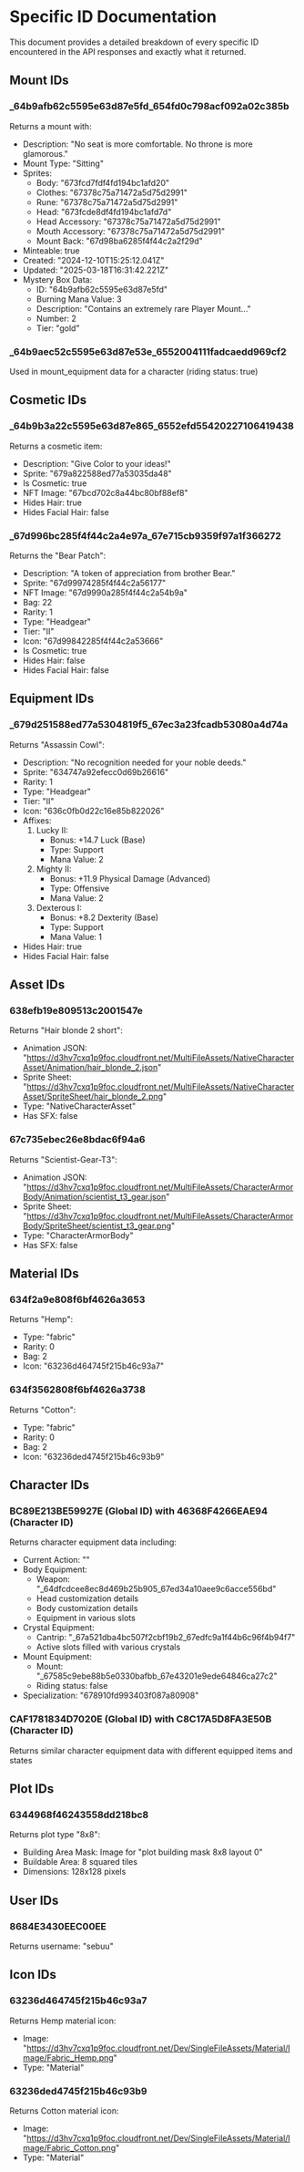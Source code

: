 # Specific ID Documentation

This document provides a detailed breakdown of every specific ID encountered in the API responses and exactly what it returned.

## Mount IDs

### _64b9afb62c5595e63d87e5fd_654fd0c798acf092a02c385b
Returns a mount with:
- Description: "No seat is more comfortable. No throne is more glamorous."
- Mount Type: "Sitting"
- Sprites:
  - Body: "673fcd7fdf4fd194bc1afd20"
  - Clothes: "67378c75a71472a5d75d2991"
  - Rune: "67378c75a71472a5d75d2991"
  - Head: "673fcde8df4fd194bc1afd7d"
  - Head Accessory: "67378c75a71472a5d75d2991"
  - Mouth Accessory: "67378c75a71472a5d75d2991"
  - Mount Back: "67d98ba6285f4f44c2a2f29d"
- Minteable: true
- Created: "2024-12-10T15:25:12.041Z"
- Updated: "2025-03-18T16:31:42.221Z"
- Mystery Box Data:
  - ID: "64b9afb62c5595e63d87e5fd"
  - Burning Mana Value: 3
  - Description: "Contains an extremely rare Player Mount..."
  - Number: 2
  - Tier: "gold"

### _64b9aec52c5595e63d87e53e_6552004111fadcaedd969cf2
Used in mount_equipment data for a character (riding status: true)

## Cosmetic IDs

### _64b9b3a22c5595e63d87e865_6552efd55420227106419438
Returns a cosmetic item:
- Description: "Give Color to your ideas!"
- Sprite: "679a822588ed77a53035da48"
- Is Cosmetic: true
- NFT Image: "67bcd702c8a44bc80bf88ef8"
- Hides Hair: true
- Hides Facial Hair: false

### _67d996bc285f4f44c2a4e97a_67e715cb9359f97a1f366272
Returns the "Bear Patch":
- Description: "A token of appreciation from brother Bear."
- Sprite: "67d99974285f4f44c2a56177"
- NFT Image: "67d9990a285f4f44c2a54b9a"
- Bag: 22
- Rarity: 1
- Type: "Headgear"
- Tier: "II"
- Icon: "67d99842285f4f44c2a53666"
- Is Cosmetic: true
- Hides Hair: false
- Hides Facial Hair: false

## Equipment IDs

### _679d251588ed77a5304819f5_67ec3a23fcadb53080a4d74a
Returns "Assassin Cowl":
- Description: "No recognition needed for your noble deeds."
- Sprite: "634747a92efecc0d69b26616"
- Rarity: 1
- Type: "Headgear"
- Tier: "II"
- Icon: "636c0fb0d22c16e85b822026"
- Affixes:
  1. Lucky II:
     - Bonus: +14.7 Luck (Base)
     - Type: Support
     - Mana Value: 2
  2. Mighty II:
     - Bonus: +11.9 Physical Damage (Advanced)
     - Type: Offensive
     - Mana Value: 2
  3. Dexterous I:
     - Bonus: +8.2 Dexterity (Base)
     - Type: Support
     - Mana Value: 1
- Hides Hair: true
- Hides Facial Hair: false

## Asset IDs

### 638efb19e809513c2001547e
Returns "Hair blonde 2 short":
- Animation JSON: "https://d3hv7cxq1p9foc.cloudfront.net/MultiFileAssets/NativeCharacterAsset/Animation/hair_blonde_2.json"
- Sprite Sheet: "https://d3hv7cxq1p9foc.cloudfront.net/MultiFileAssets/NativeCharacterAsset/SpriteSheet/hair_blonde_2.png"
- Type: "NativeCharacterAsset"
- Has SFX: false

### 67c735ebec26e8bdac6f94a6
Returns "Scientist-Gear-T3":
- Animation JSON: "https://d3hv7cxq1p9foc.cloudfront.net/MultiFileAssets/CharacterArmorBody/Animation/scientist_t3_gear.json"
- Sprite Sheet: "https://d3hv7cxq1p9foc.cloudfront.net/MultiFileAssets/CharacterArmorBody/SpriteSheet/scientist_t3_gear.png"
- Type: "CharacterArmorBody"
- Has SFX: false

## Material IDs

### 634f2a9e808f6bf4626a3653
Returns "Hemp":
- Type: "fabric"
- Rarity: 0
- Bag: 2
- Icon: "63236d464745f215b46c93a7"

### 634f3562808f6bf4626a3738
Returns "Cotton":
- Type: "fabric"
- Rarity: 0
- Bag: 2
- Icon: "63236ded4745f215b46c93b9"

## Character IDs

### BC89E213BE59927E (Global ID) with 46368F4266EAE94 (Character ID)
Returns character equipment data including:
- Current Action: ""
- Body Equipment:
  - Weapon: "_64dfcdcee8ec8d469b25b905_67ed34a10aee9c6acce556bd"
  - Head customization details
  - Body customization details
  - Equipment in various slots
- Crystal Equipment:
  - Cantrip: "_67a521dba4bc507f2cbf19b2_67edfc9a1f44b6c96f4b94f7"
  - Active slots filled with various crystals
- Mount Equipment:
  - Mount: "_67585c9ebe88b5e0330bafbb_67e43201e9ede64846ca27c2"
  - Riding status: false
- Specialization: "678910fd993403f087a80908"

### CAF1781834D7020E (Global ID) with C8C17A5D8FA3E50B (Character ID)
Returns similar character equipment data with different equipped items and states

## Plot IDs

### 6344968f46243558dd218bc8
Returns plot type "8x8":
- Building Area Mask: Image for "plot building mask 8x8 layout 0"
- Buildable Area: 8 squared tiles
- Dimensions: 128x128 pixels

## User IDs

### 8684E3430EEC00EE
Returns username: "sebuu"

## Icon IDs

### 63236d464745f215b46c93a7
Returns Hemp material icon:
- Image: "https://d3hv7cxq1p9foc.cloudfront.net/Dev/SingleFileAssets/Material/Image/Fabric_Hemp.png"
- Type: "Material"

### 63236ded4745f215b46c93b9
Returns Cotton material icon:
- Image: "https://d3hv7cxq1p9foc.cloudfront.net/Dev/SingleFileAssets/Material/Image/Fabric_Cotton.png"
- Type: "Material"

